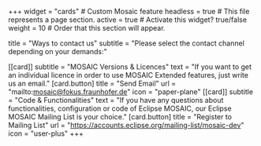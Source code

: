 +++
widget = "cards" # Custom Mosaic feature
headless = true  # This file represents a page section.
active = true  # Activate this widget? true/false
weight = 10  # Order that this section will appear.

title = "Ways to contact us"
subtitle = "Please select the contact channel depending on your demands:"

[[card]]
    subtitle = "MOSAIC Versions & Licences"
    text = "If you want to get an individual licence in order to use MOSAIC Extended features, just write us an email."
    [card.button]
        title = "Send Email"
        url = "mailto:mosaic@fokus.fraunhofer.de"
        icon = "paper-plane"
[[card]]
    subtitle = "Code & Functionalities"
    text = "If you have any questions about functionalities, configuration or code of Eclipse MOSAIC, our Eclipse MOSAIC Mailing List is your choice."
    [card.button]
        title = "Register to Mailing List"
        url = "https://accounts.eclipse.org/mailing-list/mosaic-dev"
        icon = "user-plus"
+++
